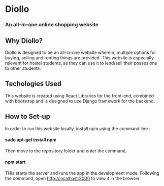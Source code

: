 # Diollo 
### An all-in-one online shopping website

## Why Diollo?

Diollo is designed to be an all-in-one website wherein, multiple options for buying, selling and renting things are provided. This website is especially relevant for hostel students, as they can use it to lend/sell their possesions to other students.

## Techologies Used
This website is created using React Libraries for the front-end, combined with bootstrap and is designed to use Django framework for the backend. 

## How to Set-up

In order to run this website locally, install npm using the command line :

#### sudo apt-get install npm

Then move to the repository folder and enter the command,

#### npm start

THis starts the server and runs the app in the development mode.
Following the command, open [http://localhost:3000](http://localhost:3000) to view it in the browser.

